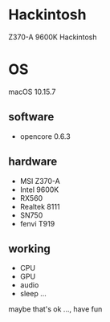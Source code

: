 # Hackintosh
Z370-A 9600K Hackintosh

# OS
macOS 10.15.7

## software 
  - opencore 0.6.3

## hardware
  - MSI Z370-A
  - Intel 9600K
  - RX560
  - Realtek 8111
  - SN750
  - fenvi T919
  

## working 
  - CPU 
  - GPU
  - audio
  - sleep
  ...
  
  
  
maybe that's ok ..., have fun

